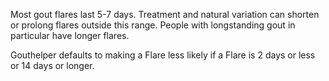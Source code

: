 Most gout flares last 5-7 days. Treatment and natural variation can shorten or prolong flares outside this range. People with longstanding gout in particular have longer flares.

Gouthelper defaults to making a Flare less likely if a Flare is 2 days or less or 14 days or longer.
